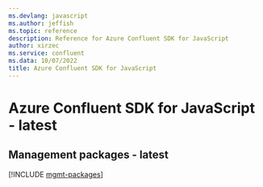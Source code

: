 ```yaml
---
ms.devlang: javascript
ms.author: jeffish
ms.topic: reference
description: Reference for Azure Confluent SDK for JavaScript
author: xirzec
ms.service: confluent
ms.data: 10/07/2022
title: Azure Confluent SDK for JavaScript
---
```

# Azure Confluent SDK for JavaScript - latest

## Management packages - latest
[!INCLUDE [mgmt-packages](confluent-mgmt-index.md)]